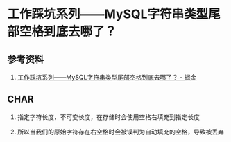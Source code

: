 # 工作踩坑系列——MySQL字符串类型尾部空格到底去哪了？

## 参考资料

1. [工作踩坑系列——MySQL字符串类型尾部空格到底去哪了？ - 掘金](https://juejin.cn/post/7277489276270395433)

## CHAR

1. 指定字符长度，不可变长度，在存储时会使用空格右填充到指定长度

2. 所以当我们的原始字符存在右空格时会被误判为自动填充的空格，导致被丢弃